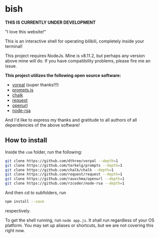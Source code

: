 # bish

**THIS IS CURRENTLY UNDER DEVELOPMENT**

"I love this website!"

This is an interactive shell for operating bilibili, completely inside your terminal!

This project requires NodeJs. Mine is v8.11.2, but perhaps any version above mine will do. If you have compatibility problems, please fire me an issue.

**This project utilizes the following open source software:**

- [vorpal](https://github.com/dthree/vorpal) (super thanks!!!)
- [prompts.js](https://github.com/terkelg/prompts)
- [chalk](https://github.com/chalk/chalk)
- [request](https://github.com/request/request)
- [openurl](https://github.com/rauschma/openurl)
- [node-rsa](https://github.com/rzcoder/node-rsa)

And I'd like to express my thanks and gratitude to all authors of all dependencies of the above software!

## How to install

Inside the `com` folder, run the following:

```bash
git clone https://github.com/dthree/vorpal --depth=1
git clone https://github.com/terkelg/prompts --depth=1
git clone https://github.com/chalk/chalk --depth=1
git clone https://github.com/request/request --depth=1
git clone https://github.com/rauschma/openurl --depth=1
git clone https://github.com/rzcoder/node-rsa --depth=1
```

And then cd to subfolders, run

```bash
npm install --save
```

respectively.

To get the shell running, run `node app.js`. It shall run regardless of your OS platform. You may set up aliases or shortcuts, but we are not covering this right now.

